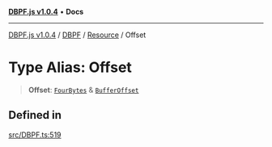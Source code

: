 [**DBPF.js v1.0.4**](../../../../README.md) • **Docs**

***

[DBPF.js v1.0.4](../../../../README.md) / [DBPF](../../../README.md) / [Resource](../README.md) / Offset

# Type Alias: Offset

> **Offset**: [`FourBytes`](../../../../BufferStore/type-aliases/FourBytes.md) & [`BufferOffset`](../../../../polyfill.Buffer/type-aliases/BufferOffset.md)

## Defined in

[src/DBPF.ts:519](https://github.com/anonhostpi/DBPF.js/blob/5970b3db05862f3a4fc27886740f0325e027cf60/src/DBPF.ts#L519)
